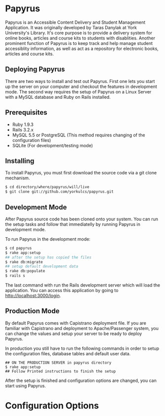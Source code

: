 Papyrus
========================================================================

Papyrus is an  Accessible Content Delivery and Student Management Application. It was originally developed by Taras Danylak at York University's Library. It's core purpose is to provide a delivery system for online books, articles and course kits to students with disablities. Another prominent function of Papyrus is to keep track and help manage student accessiblity information, as well as act as a repository for electronic books, articles and course kits.

Deploying Papyrus 
------------------

There are two ways to install and test out Papyrus. First one lets you start up the server on your computer and checkout the features in development mode. The second way requires the setup of Papyrus on a Linux Server with a MySQL database and Ruby on Rails installed.

Prerequisites
-------------

- Ruby 1.9.3
- Rails 3.2.x
- MySQL 5.5 or PostgreSQL (This method requires changing of the configuration files)
- SQLite (For development/testing mode)
 
Installing
----------

To install Papyrus, you must first download the source code via a git clone mechanism. 

```sh
$ cd directory/where/papyrus/will/live
$ git clone git://github.com/yorkulcs/papyrus.git
```

Development Mode
----------------

After Papyrus source code has been cloned onto your system. You can run the setup tasks and follow that immediatelly by running Papyrus in development mode.

To run Papyrus in the development mode:

```sh
$ cd papyrus
$ rake app:setup
## after the setup has copied the files
$ rake db:migrate
## setup default development data
$ rake db:populate
$ rails s
```

The last command with run the Rails development server which will load the application. 
You can access this application by going to [http://localhost:3000/login](http://localhost:3000/login).


Production Mode
---------------

By default Papyrus comes with Capistrano deployment file. If you are familiar with Capistrano and deployment to Apache/Passenger system, you can change the values and setup your server to be ready to deploy Papyrus.

In production you still have to run the following commands in order to setup the configuration files, database tables and default user data.

``` 
## ON THE PRODUCTION SERVER in papyrus directory
$ rake app:setup
## Follow Printed instructions to finish the setup
```

After the setup is finished and configuration options are changed, you can start using Papyrus.

Configuration Options
=====================

